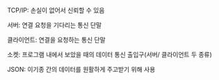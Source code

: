 TCP/IP: 손실이 없어서 신뢰할 수 있음

서버: 연결 요청을 기다리는 통신 단말

클라이언트: 연결을 요청하는 통신 단말

소켓: 프로그램 내에서 보았을 때의 데이터 통신 출입구(서버/ 클라이언트 두 종류)

JSON: 이기종 간의 데이터를 원활하게 주고받기 위해 사용